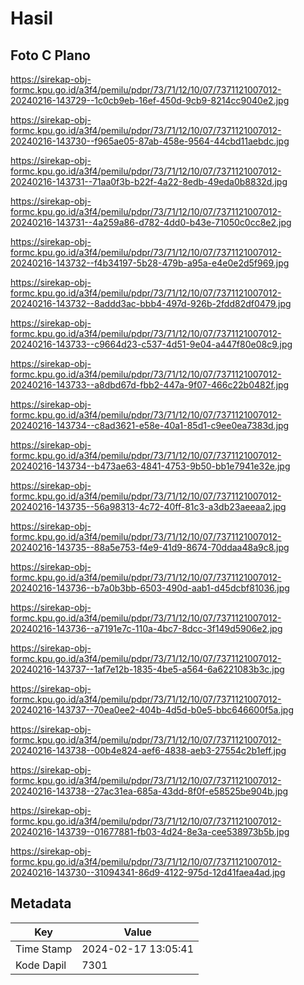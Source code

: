 # Hasil

## Foto C Plano

https://sirekap-obj-formc.kpu.go.id/a3f4/pemilu/pdpr/73/71/12/10/07/7371121007012-20240216-143729--1c0cb9eb-16ef-450d-9cb9-8214cc9040e2.jpg

https://sirekap-obj-formc.kpu.go.id/a3f4/pemilu/pdpr/73/71/12/10/07/7371121007012-20240216-143730--f965ae05-87ab-458e-9564-44cbd11aebdc.jpg

https://sirekap-obj-formc.kpu.go.id/a3f4/pemilu/pdpr/73/71/12/10/07/7371121007012-20240216-143731--71aa0f3b-b22f-4a22-8edb-49eda0b8832d.jpg

https://sirekap-obj-formc.kpu.go.id/a3f4/pemilu/pdpr/73/71/12/10/07/7371121007012-20240216-143731--4a259a86-d782-4dd0-b43e-71050c0cc8e2.jpg

https://sirekap-obj-formc.kpu.go.id/a3f4/pemilu/pdpr/73/71/12/10/07/7371121007012-20240216-143732--f4b34197-5b28-479b-a95a-e4e0e2d5f969.jpg

https://sirekap-obj-formc.kpu.go.id/a3f4/pemilu/pdpr/73/71/12/10/07/7371121007012-20240216-143732--8addd3ac-bbb4-497d-926b-2fdd82df0479.jpg

https://sirekap-obj-formc.kpu.go.id/a3f4/pemilu/pdpr/73/71/12/10/07/7371121007012-20240216-143733--c9664d23-c537-4d51-9e04-a447f80e08c9.jpg

https://sirekap-obj-formc.kpu.go.id/a3f4/pemilu/pdpr/73/71/12/10/07/7371121007012-20240216-143733--a8dbd67d-fbb2-447a-9f07-466c22b0482f.jpg

https://sirekap-obj-formc.kpu.go.id/a3f4/pemilu/pdpr/73/71/12/10/07/7371121007012-20240216-143734--c8ad3621-e58e-40a1-85d1-c9ee0ea7383d.jpg

https://sirekap-obj-formc.kpu.go.id/a3f4/pemilu/pdpr/73/71/12/10/07/7371121007012-20240216-143734--b473ae63-4841-4753-9b50-bb1e7941e32e.jpg

https://sirekap-obj-formc.kpu.go.id/a3f4/pemilu/pdpr/73/71/12/10/07/7371121007012-20240216-143735--56a98313-4c72-40ff-81c3-a3db23aeeaa2.jpg

https://sirekap-obj-formc.kpu.go.id/a3f4/pemilu/pdpr/73/71/12/10/07/7371121007012-20240216-143735--88a5e753-f4e9-41d9-8674-70ddaa48a9c8.jpg

https://sirekap-obj-formc.kpu.go.id/a3f4/pemilu/pdpr/73/71/12/10/07/7371121007012-20240216-143736--b7a0b3bb-6503-490d-aab1-d45dcbf81036.jpg

https://sirekap-obj-formc.kpu.go.id/a3f4/pemilu/pdpr/73/71/12/10/07/7371121007012-20240216-143736--a7191e7c-110a-4bc7-8dcc-3f149d5906e2.jpg

https://sirekap-obj-formc.kpu.go.id/a3f4/pemilu/pdpr/73/71/12/10/07/7371121007012-20240216-143737--1af7e12b-1835-4be5-a564-6a6221083b3c.jpg

https://sirekap-obj-formc.kpu.go.id/a3f4/pemilu/pdpr/73/71/12/10/07/7371121007012-20240216-143737--70ea0ee2-404b-4d5d-b0e5-bbc646600f5a.jpg

https://sirekap-obj-formc.kpu.go.id/a3f4/pemilu/pdpr/73/71/12/10/07/7371121007012-20240216-143738--00b4e824-aef6-4838-aeb3-27554c2b1eff.jpg

https://sirekap-obj-formc.kpu.go.id/a3f4/pemilu/pdpr/73/71/12/10/07/7371121007012-20240216-143738--27ac31ea-685a-43dd-8f0f-e58525be904b.jpg

https://sirekap-obj-formc.kpu.go.id/a3f4/pemilu/pdpr/73/71/12/10/07/7371121007012-20240216-143739--01677881-fb03-4d24-8e3a-cee538973b5b.jpg

https://sirekap-obj-formc.kpu.go.id/a3f4/pemilu/pdpr/73/71/12/10/07/7371121007012-20240216-143730--31094341-86d9-4122-975d-12d41faea4ad.jpg


## Metadata

| Key        | Value               |
| ---------- | ------------------- |
| Time Stamp | 2024-02-17 13:05:41 |
| Kode Dapil | 7301                |



